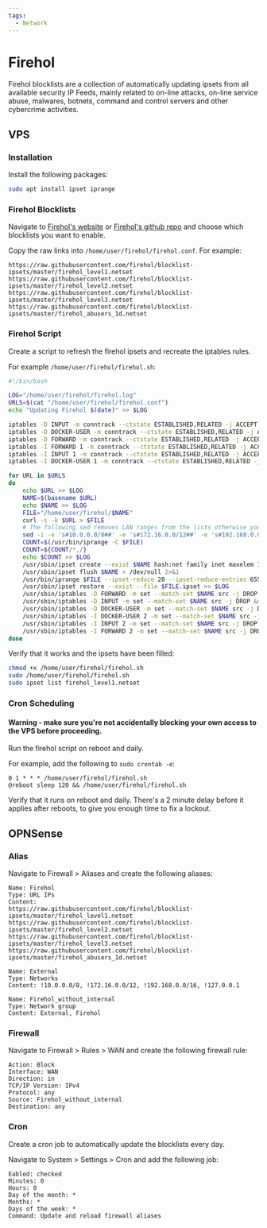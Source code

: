 ```yaml
---
tags:
  - Network
---
```


# Firehol

Firehol blocklists are a collection of automatically updating ipsets from all available security IP Feeds, mainly related to on-line attacks, on-line service abuse, malwares, botnets, command and control servers and other cybercrime activities.

## VPS

### Installation

Install the following packages:

```bash
sudo apt install ipset iprange
```

### Firehol Blocklists

Navigate to [Firehol's website](https://iplists.firehol.org/) or [Firehol's github repo](https://github.com/firehol/blocklist-ipsets) and choose which blocklists you want to enable.

Copy the raw links into `/home/user/firehol/firehol.conf`.
For example:

```
https://raw.githubusercontent.com/firehol/blocklist-ipsets/master/firehol_level1.netset
https://raw.githubusercontent.com/firehol/blocklist-ipsets/master/firehol_level2.netset
https://raw.githubusercontent.com/firehol/blocklist-ipsets/master/firehol_level3.netset
https://raw.githubusercontent.com/firehol/blocklist-ipsets/master/firehol_abusers_1d.netset
```

### Firehol Script

Create a script to refresh the firehol ipsets and recreate the iptables rules.

For example `/home/user/firehol/firehol.sh`:

```bash
#!/bin/bash

LOG="/home/user/firehol/firehol.log"
URLS=$(cat "/home/user/firehol/firehol.conf")
echo "Updating Firehol $(date)" >> $LOG

iptables -D INPUT -m conntrack --ctstate ESTABLISHED,RELATED -j ACCEPT > /dev/null 2>&1
iptables -D DOCKER-USER -m conntrack --ctstate ESTABLISHED,RELATED -j ACCEPT > /dev/null 2>&1
iptables -D FORWARD -m conntrack --ctstate ESTABLISHED,RELATED -j ACCEPT > /dev/null 2>&1
iptables -I FORWARD 1 -m conntrack --ctstate ESTABLISHED,RELATED -j ACCEPT >> $LOG
iptables -I INPUT 1 -m conntrack --ctstate ESTABLISHED,RELATED -j ACCEPT >> $LOG
iptables -I DOCKER-USER 1 -m conntrack --ctstate ESTABLISHED,RELATED -j ACCEPT >> $LOG

for URL in $URLS
do
	echo $URL >> $LOG
	NAME=$(basename $URL)
	echo $NAME >> $LOG
	FILE="/home/user/firehol/$NAME"
	curl -s -k $URL > $FILE
	# The following sed removes LAN ranges from the lists otherwise you might block yourself
	sed -i -e 's#10.0.0.0/8##' -e 's#172.16.0.0/12##' -e 's#192.168.0.0/16##' -e 's#127.0.0.0/8##' $FILE
	COUNT=$(/usr/bin/iprange -C $FILE)
	COUNT=${COUNT/*,/}
	echo $COUNT >> $LOG
	/usr/sbin/ipset create --exist $NAME hash:net family inet maxelem 131072 >> $LOG
	/usr/sbin/ipset flush $NAME > /dev/null 2>&1
	/usr/bin/iprange $FILE --ipset-reduce 20 --ipset-reduce-entries 65535 --print-prefix "-A $NAME " > $FILE.ipset
	/usr/sbin/ipset restore --exist --file $FILE.ipset >> $LOG
	/usr/sbin/iptables -D FORWARD -m set --match-set $NAME src -j DROP &>/dev/null
	/usr/sbin/iptables -D INPUT -m set --match-set $NAME src -j DROP &>/dev/null
	/usr/sbin/iptables -D DOCKER-USER -m set --match-set $NAME src -j DROP &>/dev/null
	/usr/sbin/iptables -I DOCKER-USER 2 -m set --match-set $NAME src -j DROP >> $LOG
	/usr/sbin/iptables -I INPUT 2 -m set --match-set $NAME src -j DROP >> $LOG
	/usr/sbin/iptables -I FORWARD 2 -m set --match-set $NAME src -j DROP >> $LOG
done
```

Verify that it works and the ipsets have been filled:

```bash
chmod +x /home/user/firehol/firehol.sh
sudo /home/user/firehol/firehol.sh
sudo ipset list firehol_level1.netset
```

### Cron Scheduling

#### **Warning - make sure you're not accidentally blocking your own access to the VPS before proceeding.**

Run the firehol script on reboot and daily.

For example, add the following to `sudo crontab -e`:

```
0 1 * * * /home/user/firehol/firehol.sh
@reboot sleep 120 && /home/user/firehol/firehol.sh
```

Verify that it runs on reboot and daily. There's a 2 minute delay before it applies after reboots, to give you enough time to fix a lockout.

## OPNSense

### Alias

Navigate to Firewall > Aliases and create the following aliases:

```
Name: Firehol
Type: URL IPs
Content: 
https://raw.githubusercontent.com/firehol/blocklist-ipsets/master/firehol_level1.netset
https://raw.githubusercontent.com/firehol/blocklist-ipsets/master/firehol_level2.netset
https://raw.githubusercontent.com/firehol/blocklist-ipsets/master/firehol_level3.netset
https://raw.githubusercontent.com/firehol/blocklist-ipsets/master/firehol_abusers_1d.netset
```

```
Name: External
Type: Networks
Content: !10.0.0.0/8, !172.16.0.0/12, !192.168.0.0/16, !127.0.0.1
```

```
Name: Firehol_without_internal
Type: Network group
Content: External, Firehol
```

### Firewall

Navigate to Firewall > Rules > WAN and create the following firewall rule:

```
Action: Block
Interface: WAN
Direction: in
TCP/IP Version: IPv4
Protocol: any
Source: Firehol_without_internal
Destination: any
```

### Cron

Create a cron job to automatically update the blocklists every day.

Navigate to System > Settings > Cron and add the following job:

```
Eabled: checked
Minutes: 0
Hours: 0
Day of the month: *
Months: *
Days of the week: *
Command: Update and reload firewall aliases
```

